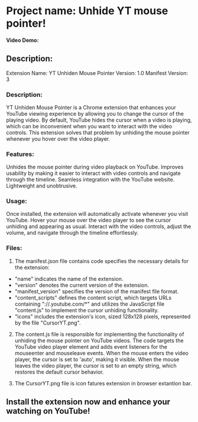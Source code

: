 # Project name:  Unhide YT mouse pointer!
#### Video Demo:  <URL HERE>
## Description:

Extension Name: YT Unhiden Mouse Pointer
Version: 1.0
Manifest Version: 3

### Description:
YT Unhiden Mouse Pointer is a Chrome extension that enhances your YouTube viewing experience by allowing you to change the cursor of the playing video. By default, YouTube hides the cursor when a video is playing, which can be inconvenient when you want to interact with the video controls. This extension solves that problem by unhiding the mouse pointer whenever you hover over the video player.

### Features:
Unhides the mouse pointer during video playback on YouTube.
Improves usability by making it easier to interact with video controls and navigate through the timeline.
Seamless integration with the YouTube website.
Lightweight and unobtrusive.

### Usage:
Once installed, the extension will automatically activate whenever you visit YouTube.
Hover your mouse over the video player to see the cursor unhiding and appearing as usual.
Interact with the video controls, adjust the volume, and navigate through the timeline effortlessly.

### Files:
1. The manifest.json file contains code specifies the necessary details for the extension:
  + "name" indicates the name of the extension.
  + "version" denotes the current version of the extension.
  + "manifest_version" specifies the version of the manifest file format.
  + "content_scripts" defines the content script, which targets URLs containing "://.youtube.com/*" and utilizes the JavaScript file "content.js" to implement the cursor unhiding functionality. 
  + "icons" includes the extension's icon, sized 128x128 pixels, represented by the file "CursorYT.png".

2. The content.js file is responsible for implementing the functionality of unhiding the mouse pointer on YouTube videos. The code targets the YouTube video player element and adds event listeners for the mouseenter and mouseleave events. When the mouse enters the video player, the cursor is set to 'auto', making it visible. When the mouse leaves the video player, the cursor is set to an empty string, which restores the default cursor behavior.

3. The CursorYT.png file is icon  fatures extension in browser extantion bar.

## Install the extension now and enhance your watching on YouTube!
